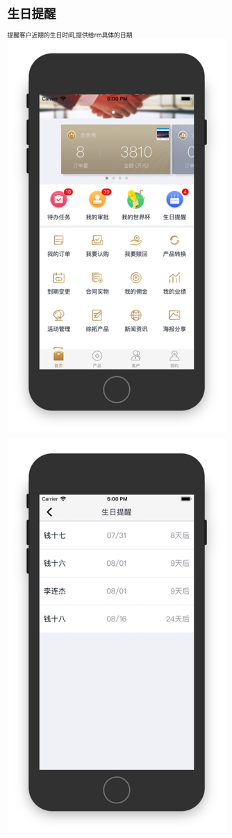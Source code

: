 # 生日提醒

提醒客户近期的生日时间,提供给rm具体的日期
![](media/15323360876213/15323400299036.jpg)

![](media/15323360876213/15323400243815.jpg)


